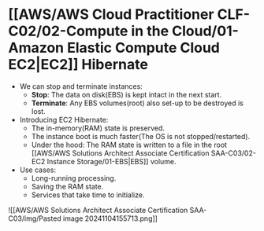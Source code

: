 # [[AWS/AWS Cloud Practitioner CLF-C02/02-Compute in the Cloud/01-Amazon Elastic Compute Cloud EC2|EC2]] Hibernate
- We can stop and terminate instances:
	- **Stop**: The data on disk(EBS) is kept intact in the next start.
	- **Terminate**: Any EBS volumes(root) also set-up to be destroyed is lost.
- Introducing EC2 Hibernate:
	- The in-memory(RAM) state is preserved.
	- The instance boot is much faster(The OS is not stopped/restarted).
	- Under the hood: The RAM state is written to a file in the root [[AWS/AWS Solutions Architect Associate Certification SAA-C03/02-EC2 Instance Storage/01-EBS|EBS]] volume.
- Use cases:
	- Long-running processing.
	- Saving the RAM state.
	- Services that take time to initialize.

![[AWS/AWS Solutions Architect Associate Certification SAA-C03/img/Pasted image 20241104155713.png]]